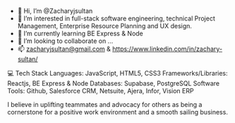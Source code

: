 - 👋 Hi, I’m @Zacharyjsultan
- 👀 I’m interested in full-stack software engineering, technical Project Management, Enterprise Resource Planning and UX design.
- 🌱 I’m currently learning BE Express & Node
- 💞️ I’m looking to collaborate on ...
- 📫 zacharyjsultan@gmail.com & https://www.linkedin.com/in/zachary-sultan/

💻 Tech Stack
Languages: JavaScript, HTML5, CSS3
Frameworks/Libraries: Reactjs, BE Express & Node
Databases: Supabase, PostgreSQL
Software Tools: Github, Salesforce CRM, Netsuite, Ajera, Infor, Vision ERP


I believe in uplifting teammates and advocacy for others as being a cornerstone for a positive work environment and a smooth sailing business.
